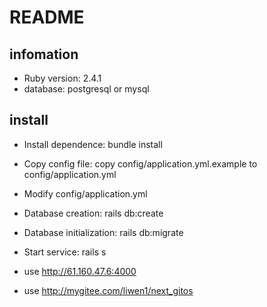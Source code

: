 # README

## infomation

* Ruby version: 2.4.1
* database: postgresql or mysql

## install
* Install dependence: bundle install

* Copy config file: copy config/application.yml.example to config/application.yml

* Modify config/application.yml 

* Database creation: rails db:create

* Database initialization: rails db:migrate

* Start service: rails s 

* use http://61.160.47.6:4000

* use http://mygitee.com/liwen1/next_gitos

